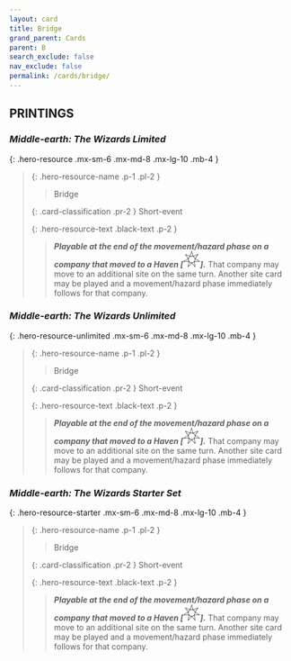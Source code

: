 ```yaml
---
layout: card
title: Bridge
grand_parent: Cards
parent: B
search_exclude: false
nav_exclude: false
permalink: /cards/bridge/
---
```


## PRINTINGS


### _Middle-earth: The Wizards Limited_

{: .hero-resource .mx-sm-6 .mx-md-8 .mx-lg-10 .mb-4 }
> {: .hero-resource-name .p-1 .pl-2 }
> > <div class="card-mp"></div>
> > <div class="card-name">Bridge</div>
>
> {: .card-classification .pr-2 }
> Short-event
>
> {: .hero-resource-text .black-text .p-2 }
> > ***Playable at the end of the movement/hazard phase on a company that moved to a Haven \[![](/assets/images/free-haven.svg)].*** That company may move to an additional site on the same turn. Another site card may be played and a movement/hazard phase immediately follows for that company. 
> 

### _Middle-earth: The Wizards Unlimited_

{: .hero-resource-unlimited .mx-sm-6 .mx-md-8 .mx-lg-10 .mb-4 }
> {: .hero-resource-name .p-1 .pl-2 }
> > <div class="card-mp"></div>
> > <div class="card-name">Bridge</div>
>
> {: .card-classification .pr-2 }
> Short-event
>
> {: .hero-resource-text .black-text .p-2 }
> > ***Playable at the end of the movement/hazard phase on a company that moved to a Haven \[![](/assets/images/free-haven.svg)].*** That company may move to an additional site on the same turn. Another site card may be played and a movement/hazard phase immediately follows for that company. 
> 

### _Middle-earth: The Wizards Starter Set_

{: .hero-resource-starter .mx-sm-6 .mx-md-8 .mx-lg-10 .mb-4 }
> {: .hero-resource-name .p-1 .pl-2 }
> > <div class="card-mp"></div>
> > <div class="card-name">Bridge</div>
>
> {: .card-classification .pr-2 }
> Short-event
>
> {: .hero-resource-text .black-text .p-2 }
> > ***Playable at the end of the movement/hazard phase on a company that moved to a Haven \[![](/assets/images/free-haven.svg)].*** That company may move to an additional site on the same turn. Another site card may be played and a movement/hazard phase immediately follows for that company. 
> 
